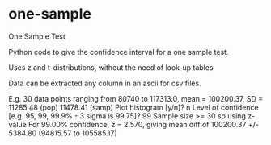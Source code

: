 # one-sample
One Sample Test 

Python code to give the confidence interval for a one sample test. 

Uses z and t-distributions, without the need of look-up tables

Data can be extracted any column in an ascii for csv files.

E.g. 
30 data points ranging from 80740 to 117313.0, mean = 100200.37, SD = 11285.48 (pop) 11478.41 (samp)
Plot histogram [y/n]? n
Level of confidence [e.g. 95, 99, 99.9% - 3 sigma is 99.75]? 99
Sample size >= 30 so using z-value
For 99.00% confidence, z = 2.570, giving mean diff of 100200.37 +/- 5384.80 (94815.57 to 105585.17)

